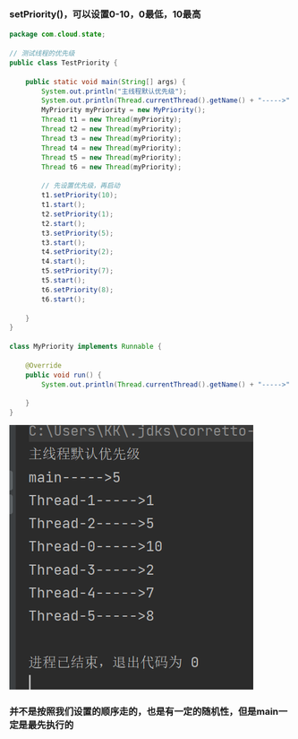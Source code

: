 ### setPriority()，可以设置0-10，0最低，10最高

```java
package com.cloud.state;

// 测试线程的优先级
public class TestPriority {

    public static void main(String[] args) {
        System.out.println("主线程默认优先级");
        System.out.println(Thread.currentThread().getName() + "----->" + Thread.currentThread().getPriority());
        MyPriority myPriority = new MyPriority();
        Thread t1 = new Thread(myPriority);
        Thread t2 = new Thread(myPriority);
        Thread t3 = new Thread(myPriority);
        Thread t4 = new Thread(myPriority);
        Thread t5 = new Thread(myPriority);
        Thread t6 = new Thread(myPriority);

        // 先设置优先级，再启动
        t1.setPriority(10);
        t1.start();
        t2.setPriority(1);
        t2.start();
        t3.setPriority(5);
        t3.start();
        t4.setPriority(2);
        t4.start();
        t5.setPriority(7);
        t5.start();
        t6.setPriority(8);
        t6.start();

    }
}

class MyPriority implements Runnable {

    @Override
    public void run() {
        System.out.println(Thread.currentThread().getName() + "----->" + Thread.currentThread().getPriority());

    }
}
```

![image-20220608231601877](image/12.%E7%BA%BF%E7%A8%8B%E4%BC%98%E5%85%88%E7%BA%A7/image-20220608231601877.png)

### 并不是按照我们设置的顺序走的，也是有一定的随机性，但是main一定是最先执行的

